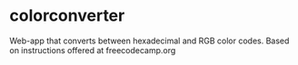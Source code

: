 # colorconverter
Web-app that converts between hexadecimal and RGB color codes. Based on instructions offered at freecodecamp.org
